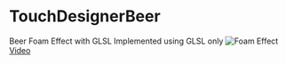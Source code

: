 # TouchDesignerBeer
Beer Foam Effect with GLSL
 Implemented using GLSL only
 ![Foam Effect](https://i.vimeocdn.com/video/686917685_600x340.webp)
 [Video](https://vimeo.com/258677115)
